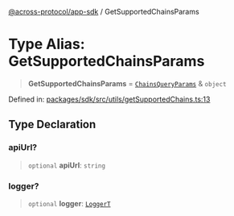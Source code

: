 [@across-protocol/app-sdk](../README.md) / GetSupportedChainsParams

# Type Alias: GetSupportedChainsParams

> **GetSupportedChainsParams** = [`ChainsQueryParams`](ChainsQueryParams.md) & `object`

Defined in: [packages/sdk/src/utils/getSupportedChains.ts:13](https://github.com/across-protocol/toolkit/blob/6b29eb5487c0ac0b498f1f420b1793303bd8b70a/packages/sdk/src/utils/getSupportedChains.ts#L13)

## Type Declaration

### apiUrl?

> `optional` **apiUrl**: `string`

### logger?

> `optional` **logger**: [`LoggerT`](LoggerT.md)
